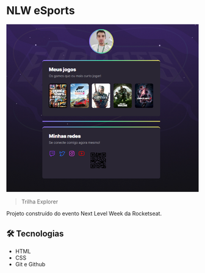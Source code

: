 # NLW eSports

![alt text][def2]

> Trilha Explorer

Projeto construído do evento Next Level Week da Rocketseat.

## 🛠 Tecnologias

- HTML
- CSS
- Git e Github

[def2]: assets/esports.png
